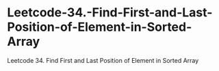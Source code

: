 # Leetcode-34.-Find-First-and-Last-Position-of-Element-in-Sorted-Array
Leetcode 34. Find First and Last Position of Element in Sorted Array
